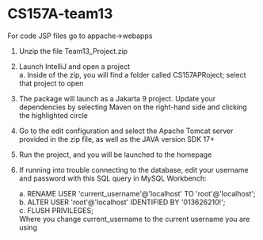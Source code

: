 # CS157A-team13
For code JSP files go to appache->webapps

1. Unzip the file Team13_Project.zip
2. Launch IntelliJ and open a project  
    a. Inside of the zip, you will find a folder called CS157APRoject; select that project to open
3. The package will launch as a Jakarta 9 project. Update your dependencies by selecting Maven on the right-hand side and clicking the highlighted circle
4. Go to the edit configuration and select the Apache Tomcat server provided in the zip file, as well as the JAVA version SDK 17+
5. Run the project, and you will be launched to the homepage
6. If running into trouble connecting to the database, edit your username and password with this SQL query in MySQL Workbench:  
   
    a. RENAME USER 'current_username'@'localhost' TO 'root'@'localhost';  
    b. ALTER USER 'root'@'localhost' IDENTIFIED BY '013626210!';  
    c. FLUSH PRIVILEGES;  
    Where you change current_username to the current username you are using
